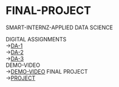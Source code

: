 # FINAL-PROJECT
SMART-INTERNZ-APPLIED DATA SCIENCE



DIGITAL ASSIGNMENTS<br>
->[DA-1](https://github.com/Preethan17/DA-1)<br>
->[DA-2](https://github.com/Preethan17/DA-2)<br>
->[DA-3](https://github.com/Preethan17/DA-3)<br>
DEMO-VIDEO<br>
->[DEMO-VIDEO](https://drive.google.com/file/d/1JSKcqUNCJT6A7uIXNDVUIQzLw8DEANz7/view?usp=drivesdk)
FINAL PROJECT<br>
->[PROJECT](https://github.com/Preethan17/Flight-Price-Prediction)
